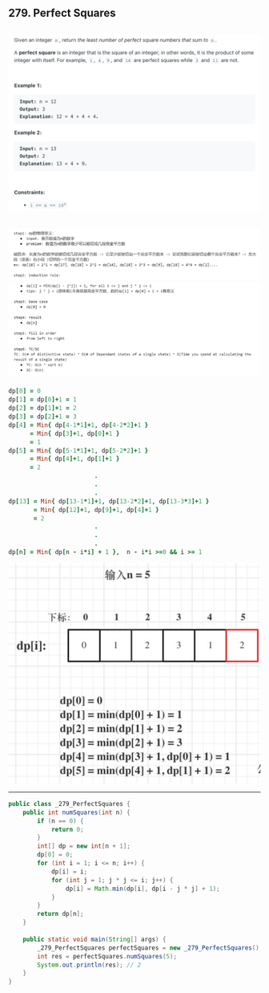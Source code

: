 ## 279. Perfect Squares
![](img/2023-02-03-23-39-45.png)
---
![](img/2023-02-03-23-40-21.png)
![](img/2023-02-03-23-40-36.png)
---

```ruby
dp[0] = 0 
dp[1] = dp[0]+1 = 1
dp[2] = dp[1]+1 = 2
dp[3] = dp[2]+1 = 3
dp[4] = Min{ dp[4-1*1]+1, dp[4-2*2]+1 } 
      = Min{ dp[3]+1, dp[0]+1 } 
      = 1				
dp[5] = Min{ dp[5-1*1]+1, dp[5-2*2]+1 } 
      = Min{ dp[4]+1, dp[1]+1 } 
      = 2
						.
						.
						.
dp[13] = Min{ dp[13-1*1]+1, dp[13-2*2]+1, dp[13-3*3]+1 } 
       = Min{ dp[12]+1, dp[9]+1, dp[4]+1 } 
       = 2
						.
						.
						.
dp[n] = Min{ dp[n - i*i] + 1 },  n - i*i >=0 && i >= 1
``` 

![](img/2023-02-04-22-17-39.png)

---
```java
public class _279_PerfectSquares {
    public int numSquares(int n) {
        if (n == 0) {
            return 0;
        }
        int[] dp = new int[n + 1];
        dp[0] = 0;
        for (int i = 1; i <= n; i++) {
            dp[i] = i;
            for (int j = 1; j * j <= i; j++) {
                dp[i] = Math.min(dp[i], dp[i - j * j] + 1);
            }
        }
        return dp[n];
    }

    public static void main(String[] args) {
        _279_PerfectSquares perfectSquares = new _279_PerfectSquares();
        int res = perfectSquares.numSquares(5);
        System.out.println(res); // 2
    }
}
```